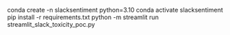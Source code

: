 conda create -n slacksentiment python=3.10
conda activate slacksentiment
pip install -r requirements.txt
python -m streamlit run streamlit_slack_toxicity_poc.py


